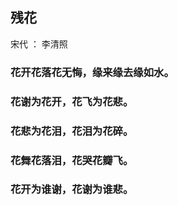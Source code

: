 ## 残花
宋代 ： 李清照
### 花开花落花无悔，缘来缘去缘如水。
### 花谢为花开，花飞为花悲。
### 花悲为花泪，花泪为花碎。
### 花舞花落泪，花哭花瓣飞。
### 花开为谁谢，花谢为谁悲。